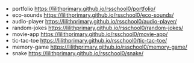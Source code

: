 - portfolio https://lilithprimary.github.io/rsschool0/portfolio/
- eco-sounds https://lilithprimary.github.io/rsschool0/eco-sounds/
- audio-player https://lilithprimary.github.io/rsschool0/audio-player/
- random-jokes https://lilithprimary.github.io/rsschool0/random-jokes/
- movie-app https://lilithprimary.github.io/rsschool0/movie-app/
- tic-tac-toe https://lilithprimary.github.io/rsschool0/tic-tac-toe/
- memory-game https://lilithprimary.github.io/rsschool0/memory-game/
- snake https://lilithprimary.github.io/rsschool0/snake/
